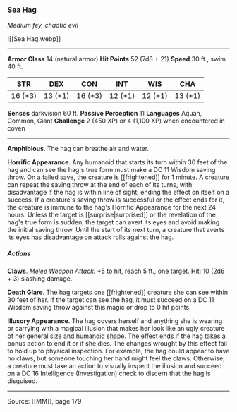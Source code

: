 ### Sea Hag
_Medium fey, chaotic evil_

![[Sea Hag.webp]]




---

**Armor Class** 14 (natural armor)
**Hit Points** 52 (7d8 + 21)
**Speed** 30 ft., swim 40 ft.

| STR     | DEX     | CON     | INT     | WIS     | CHA     |
|---------|---------|---------|---------|---------|---------|
| 16 (+3) | 13 (+1) | 16 (+3) | 12 (+1) | 12 (+1) | 13 (+1) |

**Senses** darkvision 60 ft.
**Passive Perception** 11
**Languages** Aquan, Common, Giant
**Challenge** 2 (450 XP) or 4 (1,100 XP) when encountered in coven

---

**Amphibious**. The hag can breathe air and water.

**Horrific Appearance**. Any humanoid that starts its turn within 30 feet of the hag and can see the hag's true form must make a DC 11 Wisdom saving throw. On a failed save, the creature is [[frightened]] for 1 minute. A creature can repeat the saving throw at the end of each of its turns, with disadvantage if the hag is within line of sight, ending the effect on itself on a success. If a creature's saving throw is successful or the effect ends for it, the creature is immune to the hag's Horrific Appearance for the next 24 hours. Unless the target is [[surprise|surprised]] or the revelation of the hag's true form is sudden, the target can avert its eyes and avoid making the initial saving throw. Until the start of its next turn, a creature that averts its eyes has disadvantage on attack rolls against the hag.

##### Actions
**Claws**. _Melee Weapon Attack:_ +5 to hit, reach 5 ft., one target. Hit: 10 (2d6 + 3) slashing damage.

**Death Glare**. The hag targets one [[frightened]] creature she can see within 30 feet of her. If the target can see the hag, it must succeed on a DC 11 Wisdom saving throw against this magic or drop to 0 hit points.

**Illusory Appearance**. The hag covers herself and anything she is wearing or carrying with a magical illusion that makes her look like an ugly creature of her general size and humanoid shape. The effect ends if the hag takes a bonus action to end it or if she dies. The changes wrought by this effect fail to hold up to physical inspection. For example, the hag could appear to have no claws, but someone touching her hand might feel the claws. Otherwise, a creature must take an action to visually inspect the illusion and succeed on a DC 16 Intelligence (Investigation) check to discern that the hag is disguised.


---

Source: [[MM]], page 179